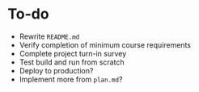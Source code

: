 # To-do

* Rewrite `README.md`
* Verify completion of minimum course requirements
* Complete project turn-in survey
* Test build and run from scratch
* Deploy to production?
* Implement more from `plan.md`?
